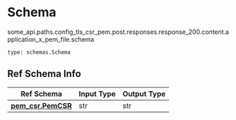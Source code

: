 # Schema
some_api.paths.config_tls_csr_pem.post.responses.response_200.content.application_x_pem_file.schema
```
type: schemas.Schema
```

## Ref Schema Info
Ref Schema | Input Type | Output Type
---------- | ---------- | -----------
[**pem_csr.PemCSR**](../../../../../../../../components/schema/pem_csr.md) | str | str
